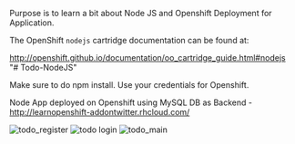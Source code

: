 Purpose is to learn a bit about Node JS and Openshift Deployment for Application.

The OpenShift `nodejs` cartridge documentation can be found at:

http://openshift.github.io/documentation/oo_cartridge_guide.html#nodejs
"# Todo-NodeJS" 

Make sure to do npm install.
Use your credentials for Openshift.

Node App deployed on Openshift using MySQL DB as Backend - http://learnopenshift-addontwitter.rhcloud.com/

<img src="https://image.ibb.co/n5NU9a/todo_register.png" alt="todo_register" border="0">
<img src="https://image.ibb.co/iD7J2v/todo_login.png" alt="todo login" border="0" />
<img src="https://image.ibb.co/cGYK9a/todo_main.png" alt="todo_main" border="0">
